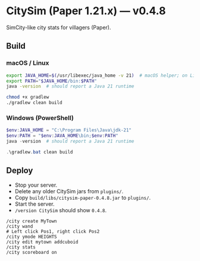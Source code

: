 # CitySim (Paper 1.21.x) — v0.4.8
SimCity-like city stats for villagers (Paper).

## Build

### macOS / Linux
```bash
export JAVA_HOME=$(/usr/libexec/java_home -v 21)  # macOS helper; on Linux point this to your JDK 21 install
export PATH="$JAVA_HOME/bin:$PATH"
java -version  # should report a Java 21 runtime

chmod +x gradlew
./gradlew clean build
```

### Windows (PowerShell)
```powershell
$env:JAVA_HOME = "C:\Program Files\Java\jdk-21"
$env:PATH = "$env:JAVA_HOME\bin;$env:PATH"
java -version  # should report a Java 21 runtime

.\gradlew.bat clean build
```

## Deploy
- Stop your server.
- Delete any older CitySim jars from `plugins/`.
- Copy `build/libs/citysim-paper-0.4.8.jar` to `plugins/`.
- Start the server.
- `/version CitySim` should show `0.4.8`.
```
/city create MyTown
/city wand
# Left click Pos1, right click Pos2
/city ymode HEIGHTS
/city edit mytown addcuboid
/city stats
/city scoreboard on
```
